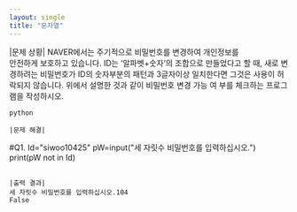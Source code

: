 ```yaml
---
layout: single
title: "문자열"
---
```


|문제 상황|
NAVER에서는 주기적으로 비밀번호를 변경하여 개인정보를  
안전하게 보호하고 있습니다. 
ID는 ‘알파벳+숫자’의 조합으로 만들었다고 할 때, 새로 변경하려는 비밀번호가 ID의 숫자부분의 패턴과 3글자이상 일치한다면 그것은 사용이 허락되지 않습니다. 
  위에서 설명한 것과 같이 비밀번호 변경 가능 여 
부를 체크하는 프로그램을 작성하시오.    

~~~
python

|문제 해결|
~~~

#Q1.
Id="siwoo10425"
pW=input("세 자릿수 비밀번호를 입력하십시오.")
print(pW not in Id)

~~~

|출력 결과|
세 자릿수 비밀번호를 입력하십시오.104
False
